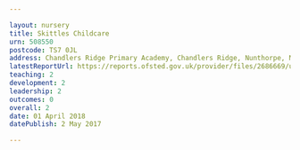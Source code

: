 ```yaml
---

layout: nursery
title: Skittles Childcare
urn: 508550
postcode: TS7 0JL
address: Chandlers Ridge Primary Academy, Chandlers Ridge, Nunthorpe, MIDDLESBROUGH, Cleveland, TS7 0JL
latestReportUrl: https://reports.ofsted.gov.uk/provider/files/2686669/urn/508550.pdf
teaching: 2
development: 2
leadership: 2
outcomes: 0
overall: 2
date: 01 April 2018 
datePublish: 2 May 2017

---
```

